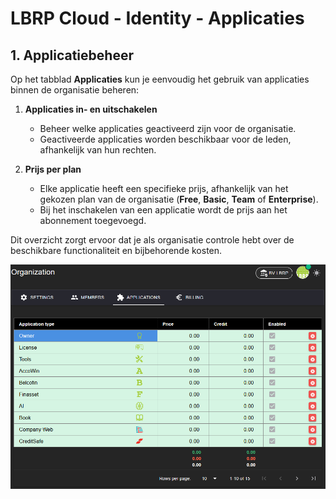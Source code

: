 # LBRP Cloud - Identity - Applicaties

## 1. Applicatiebeheer

Op het tabblad **Applicaties** kun je eenvoudig het gebruik van applicaties binnen de organisatie beheren:

1. **Applicaties in- en uitschakelen**
   - Beheer welke applicaties geactiveerd zijn voor de organisatie.
   - Geactiveerde applicaties worden beschikbaar voor de leden, afhankelijk van hun rechten.

2. **Prijs per plan**
   - Elke applicatie heeft een specifieke prijs, afhankelijk van het gekozen plan van de organisatie (**Free**, **Basic**, **Team** of **Enterprise**).
   - Bij het inschakelen van een applicatie wordt de prijs aan het abonnement toegevoegd.

Dit overzicht zorgt ervoor dat je als organisatie controle hebt over de beschikbare functionaliteit en bijbehorende kosten.

<img src="./applications.png" alt="applications.png" style="width:600px;"/>
